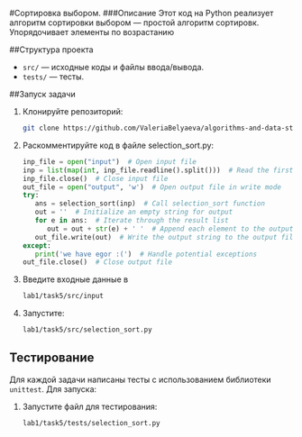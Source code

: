 #Сортировка выбором.
###Описание
Этот код на Python реализует алгоритм сортировки выбором — простой алгоритм сортировк.
Упорядочивает элементы по возрастанию 

##Структура проекта
  - `src/` — исходные коды и файлы ввода/вывода.
  - `tests/` — тесты.

##Запуск задачи
1. Клонируйте репозиторий:
   ```bash
   git clone https://github.com/ValeriaBelyaeva/algorithms-and-data-structures
   ```
2. Раскомментируйте код в файле selection_sort.py:
   ```Python
   inp_file = open("input")  # Open input file
   inp = list(map(int, inp_file.readline().split()))  # Read the first line as a list of integers
   inp_file.close()  # Close input file
   out_file = open("output", 'w')  # Open output file in write mode
   try:
      ans = selection_sort(inp)  # Call selection_sort function
      out = ''  # Initialize an empty string for output
      for e in ans:  # Iterate through the result list
         out = out + str(e) + ' '  # Append each element to the output string
      out_file.write(out)  # Write the output string to the output file
   except:
      print('we have egor :(')  # Handle potential exceptions
   out_file.close()  # Close output file
   ```
3. Введите входные данные в 
   ```bash
   lab1/task5/src/input
   ```
4. Запустите:
   ```bash
   lab1/task5/src/selection_sort.py
   ```

## Тестирование

Для каждой задачи написаны тесты с использованием библиотеки `unittest`. 
Для запуска:

1. Запустите файл для тестирования:
   ```bash
   lab1/task5/tests/selection_sort.py
   ```